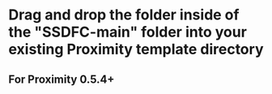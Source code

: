 # Drag and drop the folder inside of the "SSDFC-main" folder into your existing Proximity template directory

## For Proximity 0.5.4+
